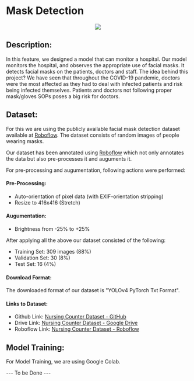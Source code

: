 # Mask Detection

<p align="center">
  <img src="https://github.com/HxnDev/HospitalAid/blob/main/Mask%20Detection/mask-detection-sample.jpg">
</p>

## Description:
In this feature, we designed a model that can monitor a hospital. Our model monitors the hospital, and observes the appropriate use of facial masks. It detects facial masks on the patients, doctors and staff. The idea behind this project? We have seen that throughout the COVID-19 pandemic, doctors were the most affected as they had to deal with infected patients and risk being infected themselves. Patients and doctors not following proper mask/gloves SOPs poses a big risk for doctors. 

## Dataset:
For this we are using the publicly available facial mask detection dataset available at [Roboflow](https://roboflow.com/). The dataset consists of random images of people wearing masks.

Our dataset has been annotated using [Roboflow](https://roboflow.com/) which not only annotates the data but also pre-processes it and auguments it. 

For pre-processing and augumentation, following actions were performed:

#### Pre-Processing:
- Auto-orientation of pixel data (with EXIF-orientation stripping)
- Resize to 416x416 (Stretch)
#### Augumentation:
- Brightness from -25% to +25%

After applying all the above our dataset consisted of the following:
- Training Set: 309 images (88%)
- Validation Set: 30 (8%)
- Test Set: 16 (4%)

#### Download Format:
The downloaded format of our dataset is "YOLOv4 PyTorch Txt Format".

#### Links to Dataset:
- Github Link: [Nursing Counter Dataset - GitHub](https://github.com/HxnDev/HospitalAid/tree/main/Mask%20Detection/data) 
- Drive Link: [Nursing Counter Dataset - Google Drive](https://drive.google.com/drive/u/1/folders/1SupIglExrGNMHuxGgx121KPteIBTHzNm)
- Roboflow Link: [Nursing Counter Dataset - Roboflow](https://app.roboflow.com/hassan-shahzad/mask-wearing-fgz3o/overview)


## Model Training:
For Model Training, we are using Google Colab.

--- To be Done ---

